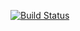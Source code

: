 [![Build Status](https://travis-ci.org/Hopurinn/Tic-tac-toe.svg?branch=master)](https://travis-ci.org/Hopurinn/Tic-tac-toe)
